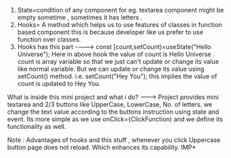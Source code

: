 1. State=condition of any component for eg. textarea component might be empty sometime , sometimes it has letters .
2. Hooks= A method which helps us to use features of classes in function based component this is because developer like us prefer to use function over classes.
3. Hooks has this part ---->   const [count,setCount)=useState("Hello Universe"); 
     Here in above hook the value of count is Hello Universe . count is array variable so that we just can't update or change its value like normal variable. 
But we can update or change its value using setCount() method. i.e. setCount("Hey You"); this implies the value of count is updated to Hey You.

What is inside this mini project and what i do?
---> Project provides mini textarea and 2/3 buttons like UpperCase, LowerCase, No. of letters. we change the text value according to the buttons instruction using state and event. 
Its more simple as we use onClick={ClickFunction) and we define its functionality as well.

Note : Advantages of hooks and this stuff ,  whenever you click Uppercase button page does not reload. Which enhances its capability. IMP*


